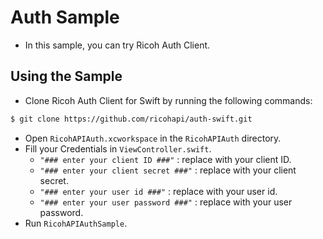 # Auth Sample
* In this sample, you can try Ricoh Auth Client.

## Using the Sample
* Clone Ricoh Auth Client for Swift by running the following commands:
```sh
$ git clone https://github.com/ricohapi/auth-swift.git
```
* Open `RicohAPIAuth.xcworkspace` in the `RicohAPIAuth` directory.
* Fill your Credentials in `ViewController.swift`.
    * `"### enter your client ID ###"` : replace with your client ID.
    * `"### enter your client secret ###"` : replace with your client secret.
    * `"### enter your user id ###"` : replace with your user id.
    * `"### enter your user password ###"` : replace with your user password.
* Run `RicohAPIAuthSample`.
